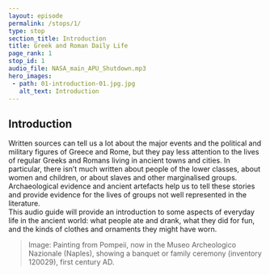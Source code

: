 ```yaml
---
layout: episode
permalink: /stops/1/
type: stop
section_title: Introduction
title: Greek and Roman Daily Life 
page_rank: 1
stop_id: 1
audio_file: NASA_main_APU_Shutdown.mp3
hero_images:
 - path: 01-introduction-01.jpg.jpg
   alt_text: Introduction
---
```


## Introduction

Written sources can tell us a lot about the major events and the political and military figures of Greece and Rome, but they pay less attention to the lives of regular Greeks and Romans living in ancient towns and cities. In particular, there isn’t much written about people of the lower classes, about women and children, or about slaves and other marginalised groups. Archaeological evidence and ancient artefacts help us to tell these stories and provide evidence for the lives of groups not well represented in the literature.  
This audio guide will provide an introduction to some aspects of everyday life in the ancient world: what people ate and drank, what they did for fun, and the kinds of clothes and ornaments they might have worn.

> Image: Painting from Pompeii, now in the Museo Archeologico Nazionale (Naples), showing a banquet or family ceremony (inventory 120029), first century AD. 

